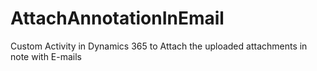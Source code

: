 # AttachAnnotationInEmail
Custom Activity in Dynamics 365 to Attach the uploaded attachments in note with E-mails
